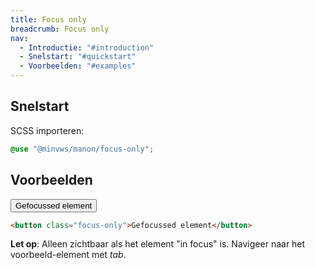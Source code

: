 ```yaml
---
title: Focus only
breadcrumb: Focus only
nav:
  - Introductie: "#introduction"
  - Snelstart: "#quickstart"
  - Voorbeelden: "#examples"
---
```


<h2 id="quick-start">Snelstart</h2>

SCSS importeren:

```scss
@use "@minvws/manon/focus-only";
```

<h2 id="examples">Voorbeelden</h2>

<button class="focus-only">Gefocussed element</button>

```html
<button class="focus-only">Gefocussed element</button>
```

 <p class="warning">
   <strong>Let op</strong>: Alleen zichtbaar als het element "in focus" is. Navigeer naar het
   voorbeeld-element met <i>tab</i>.
 </p>
